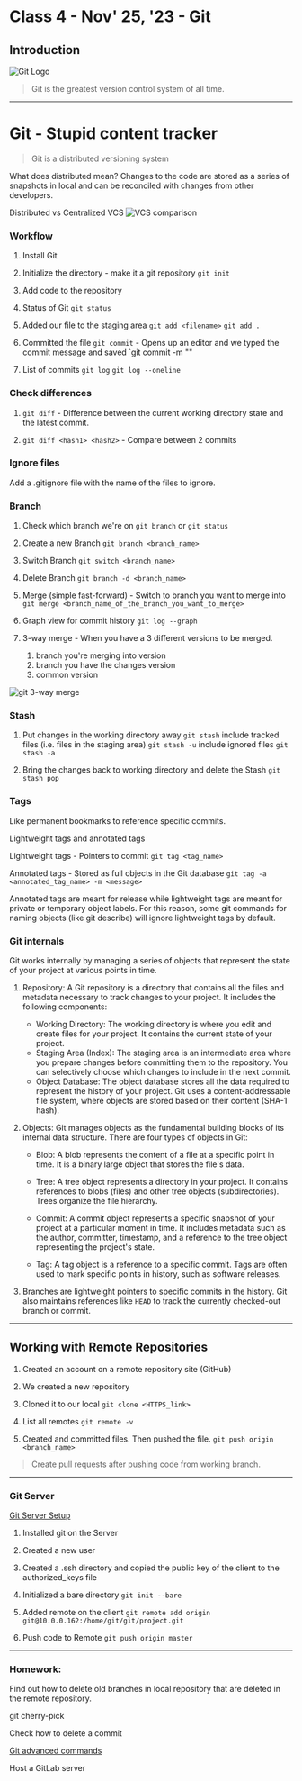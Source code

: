 # Class 4 - Nov' 25, '23 - Git

## Introduction
![Git Logo](https://git-scm.com/images/logos/downloads/Git-Icon-1788C.png)

> Git is the greatest version control system of all time.

---

# Git - Stupid content tracker

> Git is a distributed versioning system

What does distributed mean?
Changes to the code are stored as a series of snapshots in local and can be reconciled with changes from other developers.

Distributed vs Centralized VCS
![VCS comparison](https://media.licdn.com/dms/image/C4D12AQFZL6KDlQruFg/article-inline_image-shrink_1000_1488/0/1615233466270?e=1704326400&v=beta&t=xsUo9SpQUxQ3cG_0-bnarbOmj-cHjpKbapYwICMcIyI)

### Workflow

1. Install Git

2. Initialize the directory - make it a git repository
`git init`

3. Add code to the repository

4. Status of Git
`git status`

5. Added our file to the staging area
`git add <filename>`
`git add .`

6. Committed the file
`git commit` - Opens up an editor and we typed the commit message and saved
`git commit -m "<commit message>"

7. List of commits
`git log`
`git log --oneline`

### Check differences

1. `git diff` - Difference between the current working directory state and the latest commit.

2. `git diff <hash1> <hash2>` - Compare between 2 commits

### Ignore files

Add a .gitignore file with the name of the files to ignore.

### Branch

1. Check which branch we're on
`git branch` or `git status`

2. Create a new Branch
`git branch <branch_name>`

3. Switch Branch
`git switch <branch_name>`

4. Delete Branch
`git branch -d <branch_name>`

5. Merge (simple fast-forward) - Switch to branch you want to merge into
`git merge <branch_name_of_the_branch_you_want_to_merge>`

6. Graph view for commit history
`git log --graph`

7. 3-way merge - When you have a 3 different versions to be merged.
	1. branch you're merging into version
	2. branch you have the changes version
	3. common version

![git 3-way merge](https://i.stack.imgur.com/96y6a.png)

### Stash

1. Put changes in the working directory away
`git stash` 
include tracked files (i.e. files in the staging area)
`git stash -u`
include ignored files
`git stash -a`

2. Bring the changes back to working directory and delete the Stash
`git stash pop`

### Tags
Like permanent bookmarks to reference specific commits.

Lightweight tags and annotated tags

Lightweight tags - Pointers to commit
`git tag <tag_name>`

Annotated tags - Stored as full objects in the Git database
`git tag -a <annotated_tag_name> -m <message>`

Annotated tags are meant for release while lightweight tags are meant for private or temporary object labels. For this reason, some git commands for naming objects (like git describe) will ignore lightweight tags by default.

### Git internals

Git works internally by managing a series of objects that represent the state of your project at various points in time. 

1. Repository: A Git repository is a directory that contains all the files and metadata necessary to track changes to your project. It includes the following components:
   - Working Directory: The working directory is where you edit and create files for your project. It contains the current state of your project.
   - Staging Area (Index): The staging area is an intermediate area where you prepare changes before committing them to the repository. You can selectively choose which changes to include in the next commit.
   - Object Database: The object database stores all the data required to represent the history of your project. Git uses a content-addressable file system, where objects are stored based on their content (SHA-1 hash).

2. Objects: Git manages objects as the fundamental building blocks of its internal data structure. There are four types of objects in Git:

   - Blob: A blob represents the content of a file at a specific point in time. It is a binary large object that stores the file's data.

   - Tree: A tree object represents a directory in your project. It contains references to blobs (files) and other tree objects (subdirectories). Trees organize the file hierarchy.

   - Commit: A commit object represents a specific snapshot of your project at a particular moment in time. It includes metadata such as the author, committer, timestamp, and a reference to the tree object representing the project's state.

   - Tag: A tag object is a reference to a specific commit. Tags are often used to mark specific points in history, such as software releases.

3. Branches are lightweight pointers to specific commits in the history. Git also maintains references like `HEAD` to track the currently checked-out branch or commit.

---

## Working with Remote Repositories

1. Created an account on a remote repository site (GitHub)

2. We created a new repository

3. Cloned it to our local
`git clone <HTTPS_link>`

4. List all remotes
`git remote -v`

5. Created and committed files. Then pushed the file.
`git push origin <branch_name>`

> Create pull requests after pushing code from working branch.

---

### Git Server

[Git Server Setup](https://git-scm.com/book/en/v2/Git-on-the-Server-Setting-Up-the-Server)

1. Installed git on the Server

2. Created a new user

3. Created a .ssh directory and copied the public key of the client to the authorized_keys file

4. Initialized a bare directory
`git init --bare`

5. Added remote on the client
`git remote add origin git@10.0.0.162:/home/git/git/project.git`

6. Push code to Remote
`git push origin master`

---

### Homework:

Find out how to delete old branches in local repository that are deleted in the remote repository.

git cherry-pick

Check how to delete a commit

[Git advanced commands](https://ohshitgit.com/)

Host a GitLab server
